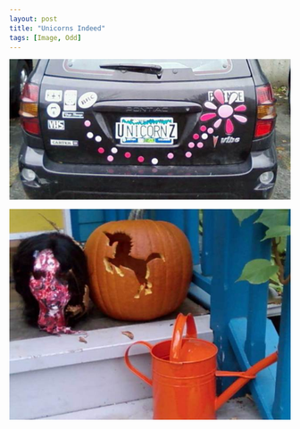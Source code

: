 ```yaml
---
layout: post
title: "Unicorns Indeed"
tags: [Image, Odd]
---
```


<p>
<img class="outline" src="/images/2009-10-31-unicorns-indeed/license-plate.jpg" alt="License Plate" width="640"/>
</p>
<p>
<img class="outline" src="/images/2009-10-31-unicorns-indeed/pumpkin.jpg" alt="Pumpkin"  width="640"/>
</p>